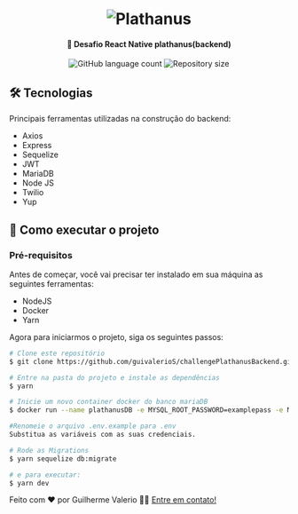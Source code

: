 <h1 align="center">
    <img alt="Plathanus" title="#Plathanus" src="https://plathanus.com.br/img/website/logo.png" />
</h1>

<h4 align="center">
	🚀 Desafio React Native plathanus(backend)
</h4>

<p align="center">
  <img alt="GitHub language count" src="https://img.shields.io/github/languages/count/guivalerioS/challengePlathanusBackend?color=%2304D361">

  <img alt="Repository size" src="https://img.shields.io/github/repo-size/guivalerioS/challengePlathanusBackend">

</p>

## 🛠 Tecnologias

Principais ferramentas utilizadas na construção do backend:

- Axios
- Express
- Sequelize
- JWT
- MariaDB
- Node JS
- Twilio
- Yup


## 🚀 Como executar o projeto

### Pré-requisitos

Antes de começar, você vai precisar ter instalado em sua máquina as seguintes ferramentas:
- NodeJS
- Docker
- Yarn

Agora para iniciarmos o projeto, siga os seguintes passos:

```bash
# Clone este repositório
$ git clone https://github.com/guivalerioS/challengePlathanusBackend.git

# Entre na pasta do projeto e instale as dependências
$ yarn

# Inicie um novo container docker do banco mariaDB 
$ docker run --name plathanusDB -e MYSQL_ROOT_PASSWORD=examplepass -e MYSQL_DATABASE=db -p 3306:3306 -d mariadb:latest

#Renomeie o arquivo .env.example para .env
Substitua as variáveis com as suas credenciais.

# Rode as Migrations
$ yarn sequelize db:migrate

# e para executar:
$ yarn dev

```

Feito com ❤️ por Guilherme Valerio 👋🏽 [Entre em contato!](https://www.linkedin.com/in/guilherme-valerio-399718143/)
